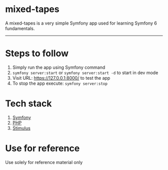 # mixed-tapes

A mixed-tapes is a very simple Symfony app used for learning Symfony 6 fundamentals.

---

# Steps to follow

1. Simply run the app using Symfony command
2. `symfony server:start` or `symfony server:start -d` to start in dev mode
3. Visit URL: https://127.0.0.1:8000/ to test the app
4. To stop the app execute: `symfony server:stop`

# Tech stack

1.  [Symfony](https://symfony.com/)
2.  [PHP](https://www.php.net/)
3.  [Stimulus](https://stimulus.hotwired.dev/)

# Use for reference

Use solely for reference material only
